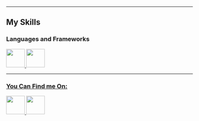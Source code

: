 
________________________________________________________________________________________________________________________________________________________________

## My Skills

### Languages and Frameworks
 <a href="https://cplusplus.com/"> <img src="https://1.bp.blogspot.com/-WJqqttJzqeo/XO6f5_u8LBI/AAAAAAAAALs/UZjHu14x7dQlJQGB7IgHZkUkVBkYkEjZwCLcBGAs/s1600/kisspng-the-c-programming-language-computer-icons-comput-programming-5acadc2dec0be9.0824244915232440779669.jpg" width="50" height="50"> <a href="https://www.html.it/guide/guida-c/"> <img src="https://upload.wikimedia.org/wikipedia/commons/thumb/1/18/C_Programming_Language.svg/1200px-C_Programming_Language.svg.png" width="50" height="50">

  
____________________________________________________________________________________________________________________________________________________________
 ### You Can Find me On:
 <a href="https://discord.gg/vd56wasWqA"> <img src= "https://www.google.com/imgres?imgurl=https%3A%2F%2Fplay-lh.googleusercontent.com%2FxQ-meXSBylIU8VKA7yUQXDwRu99JX8ic7mAsM4sBidjRgtMyhBDmYD4CpATqrdc1SA&tbnid=uTo-IigMPbCTpM&vet=12ahUKEwjx2IWGyfWAAxWzsCcCHd8gDOcQMygAegQIARBx..i&imgrefurl=https%3A%2F%2Fplay.google.com%2Fstore%2Fapps%2Fdetails%3Fid%3Dcom.discord%26hl%3Dit&docid=_Mkjip5Yy5aLjM&w=512&h=512&q=discord&ved=2ahUKEwjx2IWGyfWAAxWzsCcCHd8gDOcQMygAegQIARBx" width="50" length="50"> <a href="https://www.adobe.com/it/products/photoshop/landpb.html?gclid=CjwKCAjw79iaBhAJEiwAPYwoCJX3I9_LgG-YgtVBdkeLw1-OA5sV8NdDTKJBGbD6kjsgCvFjOekCwxoCZy0QAvD_BwE&mv=search&mv=search&sdid=LZ32SYVR&ef_id=CjwKCAjw79iaBhAJEiwAPYwoCJX3I9_LgG-YgtVBdkeLw1-OA5sV8NdDTKJBGbD6kjsgCvFjOekCwxoCZy0QAvD_BwE:G:s&s_kwcid=AL!3085!3!340641313435!e!!g!!adobe%20photoshop!1457478956!59242745680"> <img src="https://www.freepnglogos.com/uploads/photoshop-png-logo/photoshop-cc-icon-png-logo-2.png" width="50" length="50">
  








                        
